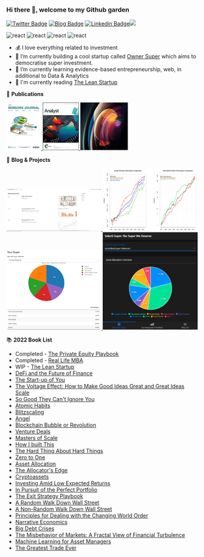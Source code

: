 ### Hi there :wave:, welcome to my Github garden

[![Twitter Badge](https://img.shields.io/badge/-fred__yu1-blue?style=flat&logo=Twitter&logoColor=white&link=https://www.twitter.com/fred_yu1)](https://www.twitter.com/fred_yu1) [![Blog Badge](https://img.shields.io/badge/-Personal%20Blog-47CCCC?style=flat&logo=Google-Chrome&logoColor=white&link=https://fredyu.me/)](https://www.fredyu.me/) [![Linkedin Badge](https://img.shields.io/badge/-FredYu-blue?style=flat&logo=Linkedin&logoColor=white&link=https://www.linkedin.com/in/fy2/)](https://www.linkedin.com/in/fy2/)![](https://visitor-badge.glitch.me/badge?page_id=https://github.com/fredyuu&style=flat-square&color=0088cc)

<p align="left">
<img src="https://www.r-project.org/Rlogo.png" alt="react" width="25" height="25" />
<img src="https://img.icons8.com/cotton/344/book.png" alt="react" width="25" height="25" />
<img src="https://img.icons8.com/material/452/programming.png" alt="react" width="25" height="25" />
<img src="https://img.icons8.com/external-xnimrodx-lineal-color-xnimrodx/344/external-invest-marketing-xnimrodx-lineal-color-xnimrodx.png" alt="react" width="25" height="25" />
</p>

-   :moneybag: I love everything related to investment
-   :telescope: I’m currently building a cool startup called [Owner Super](https://www.ownersuper.com) which aims to democratise super investment.
-   :seedling: I’m currently learning evidence-based entrepreneurship, web, in additional to Data & Analytics
-   :book: I'm currently reading [The Lean Startup](https://www.amazon.com/Lean-Startup-Entrepreneurs-Continuous-Innovation/dp/0307887898)

:school: **Publications**

<p float="left">
    <a href="https://doi.org/10.1109/JSEN.2019.2961419">
     <img alt="Vis" src="images/ieee.png" title="Fluorescence-Based Determination of Olive Oil Quality Using an Endoscopic Smart Mobile Spectrofluorimeter" height="125">
    </a>
    <a href="https://doi.org/10.1039/C7AN00535K">
     <img alt="Vis" src="images/analyst.jpeg" title="Time-resolved and temperature tuneable measurements of fluorescent intensity using a smartphone fluorimeter" height="125">
    </a>
    <a href="https://doi.org/10.1364/APOS.2016.W2A.2">
     <img alt="Vis" src="images/optica.jpeg" title="Temperature Controlled Portable Smartphone Fluorimeter" height="125">
    </a>
</p>

:memo: **Blog & Projects**

<p float="left">
    <a href="https://fredyu.me/">
     <img alt="Vis" src="images/blog.png" title="Visual Blog" width="250">
    </a>
    <a href="https://fredyu.shinyapps.io/age_based_portfolio_versus_balanced_portfolio/">
     <img alt="Vis" src="images/time_div.png" title="Visual Blog" width="250">
    </a>    
    <a href="https://fredyu.shinyapps.io/Selecti/">
     <img alt="Vis" src="images/allo.png" title="Visual Blog" width="250">
    </a> 
    <a href="https://fredyu.shinyapps.io/SelectiApp/">
     <img alt="Vis" src="images/app.png" title="Visual Blog" width="250">
    </a> 
</p>

:books: **2022 Book List**

-   Completed - [The Private Equity Playbook](https://www.amazon.com/Private-Equity-Playbook-Managements-Working-ebook/dp/B07NFXRL3K/)
-   Completed - [Real Life MBA](https://www.amazon.com/Real-Life-MBA-Winning-Building-Growing/dp/0062362801)
-   WIP - [The Lean Startup](https://www.amazon.com/Lean-Startup-Entrepreneurs-Continuous-Innovation/dp/0307887898)
-   [DeFi and the Future of Finance](https://www.amazon.com/gp/product/B09DJV2QLC/)
-   [The Start-up of You](https://www.amazon.com/Start-up-You-Future-Yourself-Transform-ebook/dp/B00755MHV8)
-   [The Voltage Effect: How to Make Good Ideas Great and Great Ideas Scale](https://www.amazon.com/Voltage-Effect-Ideas-Great-Scale/dp/0593239482)
-   [So Good They Can't Ignore You](https://www.amazon.com/Good-They-Cant-Ignore-You-ebook/dp/B01KFR64LQ/)
-   [Atomic Habits](https://www.amazon.com/Atomic-Habits-Proven-Build-Break-ebook/dp/B07D23CFGR)
-   [Blitzscaling](https://www.amazon.com/Blitzscaling-Lightning-Fast-Building-Massively-Companies-ebook/dp/B07BBR9KCY/)
-   [Angel](https://www.amazon.com/Angel-Invest-Technology-Startups-Timeless-Investor/dp/0062560700)
-   [Blockchain Bubble or Revolution](https://www.amazon.com/Blockchain-Bubble-Revolution-Present-Cryptocurrencies-ebook/dp/B07T13GP1Q)
-   [Venture Deals](https://www.amazon.com/dp/B07YL8NHLH)
-   [Masters of Scale](https://www.amazon.com/Masters-Scale-Surprising-successful-entrepreneurs-ebook/dp/B08PK2HR6H/)
-   [How I built This](https://www.amazon.com/How-Built-This-Unexpected-Entrepreneurs-ebook/dp/B086ML44T1/)
-   [The Hard Thing About Hard Things](https://www.amazon.com/Hard-Thing-About-Hard-Things-audiobook/dp/B00I0A6HUO)
-   [Zero to One](https://www.amazon.com/Zero-One-Notes-Startups-Future/dp/0804139296)
-   [Asset Allocation](https://www.amazon.com/gp/product/B09BBW5MSK)
-   [The Allocator's Edge](https://www.amazon.com/Allocators-Edge-alternative-investments-diversification-ebook/dp/B097RL8W37)
-   [Cryptoassets](https://www.amazon.com/Cryptoassets-Innovative-Investors-Bitcoin-Beyond-ebook/dp/B0743MPV9R)
-   [Investing Amid Low Expected Returns](https://www.amazon.com/Investing-Amid-Low-Expected-Returns/dp/1119860199)
-   [In Pursuit of the Perfect Portfolio](https://www.amazon.com/gp/product/B08WYR662K)
-   [The Exit Strategy Playbook](https://www.amazon.com/Exit-Strategy-Playbook-Definitive-Selling-Business-ebook/dp/B09D37DS6T)
-   [A Random Walk Down Wall Street](https://www.amazon.com/Random-Walk-Down-Wall-Street/dp/0393358380)
-   [A Non-Random Walk Down Wall Street](https://www.amazon.com/Non-Random-Walk-Down-Wall-Street/dp/0691092567)
-   [Principles for Dealing with the Changing World Order](https://www.amazon.com/dp/1982160276)
-   [Narrative Economics](https://www.amazon.com/gp/product/B087YYKL79)
-   [Big Debt Crises](https://www.amazon.com/dp/057856565X)
-   [The Misbehavior of Markets: A Fractal View of Financial Turbulence](https://www.amazon.com/dp/0465043577)
-   [Machine Learning for Asset Managers](https://www.amazon.com/Machine-Learning-Managers-Elements-Quantitative/dp/1108792898/)
-   [The Greatest Trade Ever](https://www.amazon.com/dp/0385529945)
